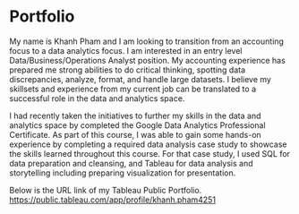 # Portfolio
My name is Khanh Pham and I am looking to transition from an accounting focus to a data
analytics focus. I am interested in an entry level Data/Business/Operations Analyst position. My
accounting experience has prepared me strong abilities to do critical thinking, spotting data
discrepancies, analyze, format, and handle large datasets. I believe my skillsets and experience
from my current job can be translated to a successful role in the data and analytics space.

I had recently taken the initiatives to further my skills in the data and analytics space by
completed the Google Data Analytics Professional Certificate. As part of this course, I was able
to gain some hands-on experience by completing a required data analysis case study to
showcase the skills learned throughout this course. For that case study, I used SQL for data
preparation and cleansing, and Tableau for data analysis and storytelling including preparing
visualization for presentation.

Below is the URL link of my Tableau Public Portfolio.
https://public.tableau.com/app/profile/khanh.pham4251
